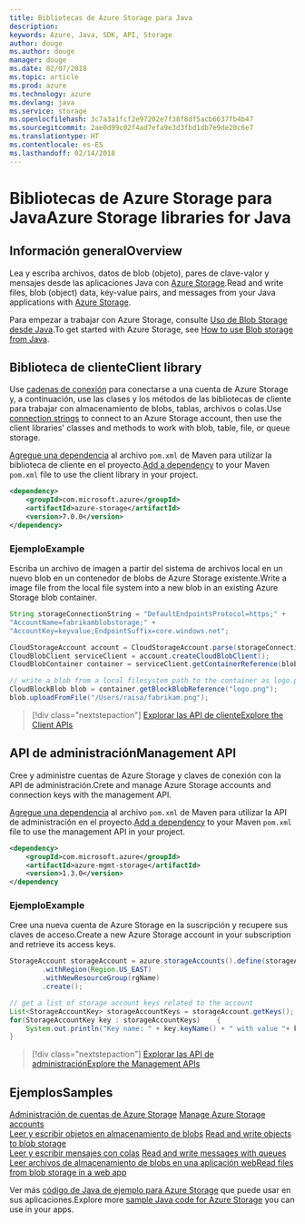 ```yaml
---
title: Bibliotecas de Azure Storage para Java
description: 
keywords: Azure, Java, SDK, API, Storage
author: douge
ms.author: douge
manager: douge
ms.date: 02/07/2018
ms.topic: article
ms.prod: azure
ms.technology: azure
ms.devlang: java
ms.service: storage
ms.openlocfilehash: 3c7a3a1fcf2e97202e7f38f8df5acb6637fb4b47
ms.sourcegitcommit: 2ae0d99c02f4ad7efa9e3d3fbd1db7e9de20c6e7
ms.translationtype: HT
ms.contentlocale: es-ES
ms.lasthandoff: 02/14/2018
---
```

# <a name="azure-storage-libraries-for-java"></a><span data-ttu-id="49f39-103">Bibliotecas de Azure Storage para Java</span><span class="sxs-lookup"><span data-stu-id="49f39-103">Azure Storage libraries for Java</span></span>

## <a name="overview"></a><span data-ttu-id="49f39-104">Información general</span><span class="sxs-lookup"><span data-stu-id="49f39-104">Overview</span></span>

<span data-ttu-id="49f39-105">Lea y escriba archivos, datos de blob (objeto), pares de clave-valor y mensajes desde las aplicaciones Java con [Azure Storage](/azure/storage/storage-introduction).</span><span class="sxs-lookup"><span data-stu-id="49f39-105">Read and write files, blob (object) data, key-value pairs, and messages from your Java applications with [Azure Storage](/azure/storage/storage-introduction).</span></span>

<span data-ttu-id="49f39-106">Para empezar a trabajar con Azure Storage, consulte [Uso de Blob Storage desde Java](/azure/storage/storage-java-how-to-use-blob-storage).</span><span class="sxs-lookup"><span data-stu-id="49f39-106">To get started with Azure Storage, see [How to use Blob storage from Java](/azure/storage/storage-java-how-to-use-blob-storage).</span></span>

## <a name="client-library"></a><span data-ttu-id="49f39-107">Biblioteca de cliente</span><span class="sxs-lookup"><span data-stu-id="49f39-107">Client library</span></span>

<span data-ttu-id="49f39-108">Use [cadenas de conexión](/azure/storage/storage-create-storage-account#manage-your-storage-account) para conectarse a una cuenta de Azure Storage y, a continuación, use las clases y los métodos de las bibliotecas de cliente para trabajar con almacenamiento de blobs, tablas, archivos o colas.</span><span class="sxs-lookup"><span data-stu-id="49f39-108">Use [connection strings](/azure/storage/storage-create-storage-account#manage-your-storage-account) to connect to an Azure Storage account, then use the client libraries' classes and methods to work with blob, table, file, or queue storage.</span></span> 

<span data-ttu-id="49f39-109">[Agregue una dependencia](https://maven.apache.org/guides/getting-started/index.html#How_do_I_use_external_dependencies) al archivo `pom.xml` de Maven para utilizar la biblioteca de cliente en el proyecto.</span><span class="sxs-lookup"><span data-stu-id="49f39-109">[Add a dependency](https://maven.apache.org/guides/getting-started/index.html#How_do_I_use_external_dependencies) to your Maven `pom.xml` file to use the client library in your project.</span></span>   

```XML
<dependency>
    <groupId>com.microsoft.azure</groupId>
    <artifactId>azure-storage</artifactId>
    <version>7.0.0</version>
</dependency>
```   

### <a name="example"></a><span data-ttu-id="49f39-110">Ejemplo</span><span class="sxs-lookup"><span data-stu-id="49f39-110">Example</span></span>

<span data-ttu-id="49f39-111">Escriba un archivo de imagen a partir del sistema de archivos local en un nuevo blob en un contenedor de blobs de Azure Storage existente.</span><span class="sxs-lookup"><span data-stu-id="49f39-111">Write a image file from the local file system into a new blob in an existing Azure Storage blob container.</span></span>


```java
String storageConnectionString = "DefaultEndpointsProtocol=https;" + 
"AccountName=fabrikamblobstorage;" + 
"AccountKey=keyvalue;EndpointSuffix=core.windows.net";

CloudStorageAccount account = CloudStorageAccount.parse(storageConnectionString);
CloudBlobClient serviceClient = account.createCloudBlobClient();
CloudBlobContainer container = serviceClient.getContainerReference(blobContainer);

// write a blob from a local filesystem path to the container as logo.png
CloudBlockBlob blob = container.getBlockBlobReference("logo.png");
blob.uploadFromFile("/Users/raisa/fabrikam.png");
```

> [!div class="nextstepaction"]
> [<span data-ttu-id="49f39-112">Explorar las API de cliente</span><span class="sxs-lookup"><span data-stu-id="49f39-112">Explore the Client APIs</span></span>](/java/api/overview/azure/storage/clientlibrary)

## <a name="management-api"></a><span data-ttu-id="49f39-113">API de administración</span><span class="sxs-lookup"><span data-stu-id="49f39-113">Management API</span></span>

<span data-ttu-id="49f39-114">Cree y administre cuentas de Azure Storage y claves de conexión con la API de administración.</span><span class="sxs-lookup"><span data-stu-id="49f39-114">Crete and manage Azure Storage accounts and connection keys with the management API.</span></span>

<span data-ttu-id="49f39-115">[Agregue una dependencia](https://maven.apache.org/guides/getting-started/index.html#How_do_I_use_external_dependencies) al archivo `pom.xml` de Maven para utilizar la API de administración en el proyecto.</span><span class="sxs-lookup"><span data-stu-id="49f39-115">[Add a dependency](https://maven.apache.org/guides/getting-started/index.html#How_do_I_use_external_dependencies) to your Maven `pom.xml` file to use the management API in your project.</span></span>  

```XML
<dependency>
    <groupId>com.microsoft.azure</groupId>
    <artifactId>azure-mgmt-storage</artifactId>
    <version>1.3.0</version>
</dependency
```   

### <a name="example"></a><span data-ttu-id="49f39-116">Ejemplo</span><span class="sxs-lookup"><span data-stu-id="49f39-116">Example</span></span>

<span data-ttu-id="49f39-117">Cree una nueva cuenta de Azure Storage en la suscripción y recupere sus claves de acceso.</span><span class="sxs-lookup"><span data-stu-id="49f39-117">Create a new Azure Storage account in your subscription and retrieve its access keys.</span></span>

```java
StorageAccount storageAccount = azure.storageAccounts().define(storageAccountName)
        .withRegion(Region.US_EAST)
        .withNewResourceGroup(rgName)
        .create();

// get a list of storage account keys related to the account
List<StorageAccountKey> storageAccountKeys = storageAccount.getKeys();
for(StorageAccountKey key : storageAccountKeys)    {
    System.out.println("Key name: " + key.keyName() + " with value "+ key.value());
}
```

> [!div class="nextstepaction"]
> [<span data-ttu-id="49f39-118">Explorar las API de administración</span><span class="sxs-lookup"><span data-stu-id="49f39-118">Explore the Management APIs</span></span>](/java/api/overview/azure/storage/managementapi)


## <a name="samples"></a><span data-ttu-id="49f39-119">Ejemplos</span><span class="sxs-lookup"><span data-stu-id="49f39-119">Samples</span></span>

<span data-ttu-id="49f39-120">[Administración de cuentas de Azure Storage](../docs-ref-conceptual/java-sdk-manage-storage-accounts.md)  </span><span class="sxs-lookup"><span data-stu-id="49f39-120">[Manage Azure Storage accounts](../docs-ref-conceptual/java-sdk-manage-storage-accounts.md)  </span></span>  
<span data-ttu-id="49f39-121">[Leer y escribir objetos en almacenamiento de blobs](https://github.com/Azure-Samples/storage-blob-java-getting-started) </span><span class="sxs-lookup"><span data-stu-id="49f39-121">[Read and write objects to blob storage](https://github.com/Azure-Samples/storage-blob-java-getting-started) </span></span>  
<span data-ttu-id="49f39-122">[Leer y escribir mensajes con colas](https://github.com/Azure-Samples/storage-queue-java-getting-started) </span><span class="sxs-lookup"><span data-stu-id="49f39-122">[Read and write messages with queues](https://github.com/Azure-Samples/storage-queue-java-getting-started) </span></span>  
[<span data-ttu-id="49f39-123">Leer archivos de almacenamiento de blobs en una aplicación web</span><span class="sxs-lookup"><span data-stu-id="49f39-123">Read files from blob storage in a web app</span></span>](https://github.com/Azure-Samples/app-service-java-manage-storage-connections-for-web-apps-on-linux)

<span data-ttu-id="49f39-124">Ver más [código de Java de ejemplo para Azure Storage](https://azure.microsoft.com/resources/samples/?platform=java&term=storage) que puede usar en sus aplicaciones.</span><span class="sxs-lookup"><span data-stu-id="49f39-124">Explore more [sample Java code for Azure Storage](https://azure.microsoft.com/resources/samples/?platform=java&term=storage) you can use in your apps.</span></span>
